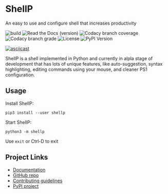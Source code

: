 # ShellP
An easy to use and configure shell that increases productivity

![build](https://img.shields.io/travis/dullbananas/shellp/develop.svg)
![Read the Docs (version)](https://img.shields.io/readthedocs/shellp/develop.svg)
![Codacy branch coverage](https://img.shields.io/codacy/coverage/0d67da41aecc427d82b8a0e7b6747f83/develop.svg)
![Codacy branch grade](https://img.shields.io/codacy/grade/0d67da41aecc427d82b8a0e7b6747f83/develop.svg)
![License](https://img.shields.io/github/license/dullbananas/shellp.svg?color=blue)
![PyPI Version](https://img.shields.io/pypi/v/shellp.svg?color=blue)

[![asciicast](https://asciinema.org/a/257576.svg)](https://asciinema.org/a/257576)

ShellP is a shell implemented in Python and currently in alpla stage of development that has lots of unique features, like auto-suggestion, syntax highlighting, editing commands using your mouse, and cleaner PS1 configuration.

## Usage
Install ShellP:

```
pip3 install --user shellp
```

Start ShellP:

```
python3 -m shellp
```

Use `exit` or Ctrl-D to exit

## Project Links
  * [Documentation](https://shellp.readthedocs.io/en/latest/)
  * [GitHub repo](https://github.com/dullbananas/shellp)
  * [Contributing guidelines](https://github.com/dullbananas/shellp/blob/master/CONTRIBUTING.md)
  * [PyPI project](https://pypi.org/project/shellp)
